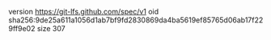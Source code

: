 version https://git-lfs.github.com/spec/v1
oid sha256:9de25a611a1056d1ab7bf9fd2830869da4ba5619ef85765d06ab17f229ff9e02
size 307
